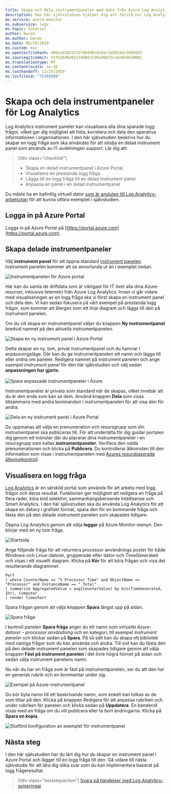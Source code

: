 ```yaml
---
title: Skapa och dela instrumentpaneler med data från Azure Log Analytics | Microsoft Docs
description: Den här självstudien hjälper dig att förstå hur Log Analytics instrument paneler kan visualisera alla sparade logg frågor, vilket ger dig en enkel lins att visa din miljö.
ms.service: azure-monitor
ms.subservice: logs
ms.topic: tutorial
author: bwren
ms.author: bwren
ms.date: 06/19/2019
ms.custom: mvc
ms.openlocfilehash: d06ead285321b780490c816dc3d902dac1b6916f
ms.sourcegitcommit: f4f626d6e92174086c530ed9bf3ccbe058639081
ms.translationtype: MT
ms.contentlocale: sv-SE
ms.lasthandoff: 12/25/2019
ms.locfileid: "75365588"
---
```

# <a name="create-and-share-dashboards-of-log-analytics-data"></a>Skapa och dela instrumentpaneler för Log Analytics

Log Analytics instrument paneler kan visualisera alla dina sparade logg frågor, vilket ger dig möjlighet att hitta, korrelera och dela den operativa informationen i organisationen.  I den här självstudien beskrivs hur du skapar en logg fråga som ska användas för att stödja en delad instrument panel som används av IT-avdelningen support.  Lär dig att:

> [!div class="checklist"]
> * Skapa en delad instrumentpanel i Azure Portal
> * Visualisera en prestanda logg fråga 
> * Lägga till en logg fråga till en delad instrument panel 
> * Anpassa en panel i en delad instrumentpanel

Du måste ha en befintlig virtuell dator [som är ansluten till Log Analytics-arbetsytan](quick-collect-azurevm.md) för att kunna utföra exemplet i självstudien.  
 
## <a name="sign-in-to-azure-portal"></a>Logga in på Azure Portal
Logga in på Azure Portal på [https://portal.azure.com](https://portal.azure.com). 

## <a name="create-a-shared-dashboard"></a>Skapa delade instrumentpaneler
Välj **instrument panel** för att öppna standard [instrument panelen](../../azure-portal/azure-portal-dashboards.md). Instrument panelen kommer att se annorlunda ut än i exemplet nedan.

![Instrumentpanelen för Azure portal](media/tutorial-logs-dashboards/log-analytics-portal-dashboard.png)

Här kan du samla de driftdata som är viktigast för IT över alla dina Azure-resurser, inklusive telemetri från Azure Log Analytics.  Innan vi går vidare med visualiseringen av en logg fråga ska vi först skapa en instrument panel och dela den.  Vi kan sedan fokusera på vårt exempel på prestanda logg frågor, som kommer att återges som ett linje diagram och lägga till den på instrument panelen.  

Om du vill skapa en instrumentpanel väljer du knappen **Ny instrumentpanel** bredvid namnet på den aktuella instrumentpanelen.

![Skapa en ny instrument panel i Azure Portal](media/tutorial-logs-dashboards/log-analytics-create-dashboard-01.png)

Detta skapar en ny, tom, privat instrumentpanel och du hamnar i anpassningsläge. Där kan du ge instrumentpanelen ett namn och lägga till eller ordna om paneler. Redigera namnet på instrument panelen och ange *exempel instrument panel* för den här självstudien och välj sedan **anpassningen har gjorts**.<br><br> ![Spara anpassade instrumentpaneler i Azure](media/tutorial-logs-dashboards/log-analytics-create-dashboard-02.png)

Instrumentpaneler är privata som standard när de skapas, vilket innebär att du är den enda som kan se dem. Använd knappen **Dela** som visas tillsammans med andra kommandon i instrumentpanelen för att visa den för andra.

![Dela en ny instrument panel i Azure Portal](media/tutorial-logs-dashboards/log-analytics-share-dashboard.png) 

Du uppmanas att välja en prenumeration och resursgrupp som din instrumentpanel ska publiceras till. För att underlätta för dig guidar portalen dig genom ett mönster där du placerar dina instrumentpaneler i en resursgrupp som kallas **instrumentpaneler**.  Verifiera den valda prenumerationen och klicka på **Publicera**.  Du kontrollerar åtkomsten till den information som visas i instrumentpanelen med [Azures resursbaserade åtkomstkontroll](../../role-based-access-control/role-assignments-portal.md).   

## <a name="visualize-a-log-query"></a>Visualisera en logg fråga
[Log Analytics](../log-query/get-started-portal.md) är en särskild portal som används för att arbeta med logg frågor och deras resultat. Funktionen ger möjlighet att redigera en fråga på flera rader, köra kod selektivt, sammanhangsberoende Intellisense och Smart Analytics. I den här självstudien ska du använda Log Analytics för att skapa en datavy i grafiskt format, spara den för en kommande fråga och fästa den på den delade instrument panelen som skapades tidigare.

Öppna Log Analytics genom att välja **loggar** på Azure Monitor-menyn. Den börjar med en ny tom fråga.

![Startsida](media/tutorial-logs-dashboards/homepage.png)

Ange följande fråga för att returnera processor användnings poster för både Windows-och Linux-datorer, grupperade efter dator-och TimeGenerated och visas i ett visuellt diagram. Klicka på **Kör** för att köra frågan och visa det resulterande diagrammet.

```Kusto
Perf 
| where CounterName == "% Processor Time" and ObjectName == "Processor" and InstanceName == "_Total" 
| summarize AggregatedValue = avg(CounterValue) by bin(TimeGenerated, 1hr), Computer 
| render timechart
```

Spara frågan genom att välja knappen **Spara** längst upp på sidan.

![Spara fråga](media/tutorial-logs-dashboards/save-query.png)

I kontroll panelen **Spara fråga** anger du ett namn som *virtuella Azure-datorer – processor användning* och en kategori, till exempel *instrument paneler* och klickar sedan på **Spara**.  På så sätt kan du skapa ett bibliotek med vanliga frågor som du kan använda och ändra.  Till sist kan du fästa den på den delade instrument panelen som skapades tidigare genom att välja knappen **Fäst på instrument panelen** i det övre högra hörnet på sidan och sedan välja instrument panelens namn.

Nu när du har en fråga som är fäst på instrumentpanelen, ser du att den har en generisk rubrik och en kommentar under sig.

![Exempel på Azure-instrumentpanel](media/tutorial-logs-dashboards/log-analytics-modify-dashboard-01.png)

 Du bör byta namn till ett beskrivande namn, som enkelt kan tolkas av de som tittar på den.  Klicka på knappen Redigera för att anpassa rubriken och under rubriken för panelen och klicka sedan på **Uppdatera**.  En banderoll visas med en fråga om du vill publicera eller ta bort ändringarna.  Klicka på **Spara en kopia**.  

![Slutförd konfiguration av exemplet för instrumentpanel](media/tutorial-logs-dashboards/log-analytics-modify-dashboard-02.png)

## <a name="next-steps"></a>Nästa steg
I den här självstudien har du lärt dig hur du skapar en instrument panel i Azure Portal och lägger till en logg fråga till den.  Gå vidare till nästa självstudie för att lära dig olika svar som du kan implementera baserat på logg frågeresultat.  

> [!div class="nextstepaction"]
> [Svara på händelser med Log Analytics-aviseringar](tutorial-response.md)
